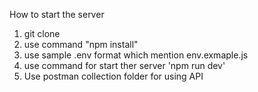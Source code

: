 How to start the server 
  1. git clone
  2. use command "npm install"
  3. use sample .env format which mention env.exmaple.js
  4.  use command for start ther server  'npm run dev'
  5.  Use postman collection folder for using API

